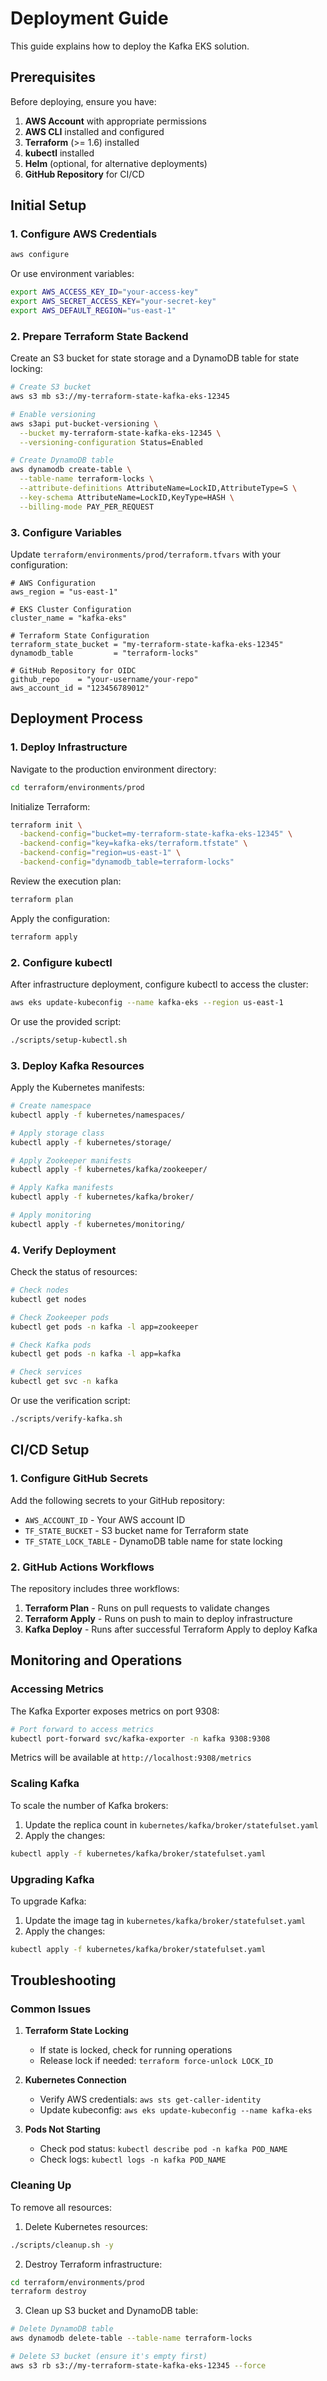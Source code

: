 # Deployment Guide

This guide explains how to deploy the Kafka EKS solution.

## Prerequisites

Before deploying, ensure you have:

1. **AWS Account** with appropriate permissions
2. **AWS CLI** installed and configured
3. **Terraform** (>= 1.6) installed
4. **kubectl** installed
5. **Helm** (optional, for alternative deployments)
6. **GitHub Repository** for CI/CD

## Initial Setup

### 1. Configure AWS Credentials

```bash
aws configure
```

Or use environment variables:

```bash
export AWS_ACCESS_KEY_ID="your-access-key"
export AWS_SECRET_ACCESS_KEY="your-secret-key"
export AWS_DEFAULT_REGION="us-east-1"
```

### 2. Prepare Terraform State Backend

Create an S3 bucket for state storage and a DynamoDB table for state locking:

```bash
# Create S3 bucket
aws s3 mb s3://my-terraform-state-kafka-eks-12345

# Enable versioning
aws s3api put-bucket-versioning \
  --bucket my-terraform-state-kafka-eks-12345 \
  --versioning-configuration Status=Enabled

# Create DynamoDB table
aws dynamodb create-table \
  --table-name terraform-locks \
  --attribute-definitions AttributeName=LockID,AttributeType=S \
  --key-schema AttributeName=LockID,KeyType=HASH \
  --billing-mode PAY_PER_REQUEST
```

### 3. Configure Variables

Update `terraform/environments/prod/terraform.tfvars` with your configuration:

```hcl
# AWS Configuration
aws_region = "us-east-1"

# EKS Cluster Configuration
cluster_name = "kafka-eks"

# Terraform State Configuration
terraform_state_bucket = "my-terraform-state-kafka-eks-12345"
dynamodb_table         = "terraform-locks"

# GitHub Repository for OIDC
github_repo    = "your-username/your-repo"
aws_account_id = "123456789012"
```

## Deployment Process

### 1. Deploy Infrastructure

Navigate to the production environment directory:

```bash
cd terraform/environments/prod
```

Initialize Terraform:

```bash
terraform init \
  -backend-config="bucket=my-terraform-state-kafka-eks-12345" \
  -backend-config="key=kafka-eks/terraform.tfstate" \
  -backend-config="region=us-east-1" \
  -backend-config="dynamodb_table=terraform-locks"
```

Review the execution plan:

```bash
terraform plan
```

Apply the configuration:

```bash
terraform apply
```

### 2. Configure kubectl

After infrastructure deployment, configure kubectl to access the cluster:

```bash
aws eks update-kubeconfig --name kafka-eks --region us-east-1
```

Or use the provided script:

```bash
./scripts/setup-kubectl.sh
```

### 3. Deploy Kafka Resources

Apply the Kubernetes manifests:

```bash
# Create namespace
kubectl apply -f kubernetes/namespaces/

# Apply storage class
kubectl apply -f kubernetes/storage/

# Apply Zookeeper manifests
kubectl apply -f kubernetes/kafka/zookeeper/

# Apply Kafka manifests
kubectl apply -f kubernetes/kafka/broker/

# Apply monitoring
kubectl apply -f kubernetes/monitoring/
```

### 4. Verify Deployment

Check the status of resources:

```bash
# Check nodes
kubectl get nodes

# Check Zookeeper pods
kubectl get pods -n kafka -l app=zookeeper

# Check Kafka pods
kubectl get pods -n kafka -l app=kafka

# Check services
kubectl get svc -n kafka
```

Or use the verification script:

```bash
./scripts/verify-kafka.sh
```

## CI/CD Setup

### 1. Configure GitHub Secrets

Add the following secrets to your GitHub repository:

- `AWS_ACCOUNT_ID` - Your AWS account ID
- `TF_STATE_BUCKET` - S3 bucket name for Terraform state
- `TF_STATE_LOCK_TABLE` - DynamoDB table name for state locking

### 2. GitHub Actions Workflows

The repository includes three workflows:

1. **Terraform Plan** - Runs on pull requests to validate changes
2. **Terraform Apply** - Runs on push to main to deploy infrastructure
3. **Kafka Deploy** - Runs after successful Terraform Apply to deploy Kafka

## Monitoring and Operations

### Accessing Metrics

The Kafka Exporter exposes metrics on port 9308:

```bash
# Port forward to access metrics
kubectl port-forward svc/kafka-exporter -n kafka 9308:9308
```

Metrics will be available at `http://localhost:9308/metrics`

### Scaling Kafka

To scale the number of Kafka brokers:

1. Update the replica count in `kubernetes/kafka/broker/statefulset.yaml`
2. Apply the changes:

```bash
kubectl apply -f kubernetes/kafka/broker/statefulset.yaml
```

### Upgrading Kafka

To upgrade Kafka:

1. Update the image tag in `kubernetes/kafka/broker/statefulset.yaml`
2. Apply the changes:

```bash
kubectl apply -f kubernetes/kafka/broker/statefulset.yaml
```

## Troubleshooting

### Common Issues

1. **Terraform State Locking**
   - If state is locked, check for running operations
   - Release lock if needed: `terraform force-unlock LOCK_ID`

2. **Kubernetes Connection**
   - Verify AWS credentials: `aws sts get-caller-identity`
   - Update kubeconfig: `aws eks update-kubeconfig --name kafka-eks`

3. **Pods Not Starting**
   - Check pod status: `kubectl describe pod -n kafka POD_NAME`
   - Check logs: `kubectl logs -n kafka POD_NAME`

### Cleaning Up

To remove all resources:

1. Delete Kubernetes resources:

```bash
./scripts/cleanup.sh -y
```

2. Destroy Terraform infrastructure:

```bash
cd terraform/environments/prod
terraform destroy
```

3. Clean up S3 bucket and DynamoDB table:

```bash
# Delete DynamoDB table
aws dynamodb delete-table --table-name terraform-locks

# Delete S3 bucket (ensure it's empty first)
aws s3 rb s3://my-terraform-state-kafka-eks-12345 --force
```